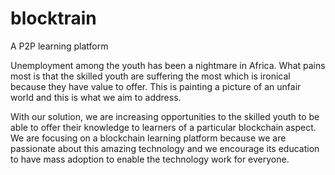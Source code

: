 # blocktrain

A P2P learning platform

Unemployment among the youth has been a nightmare in Africa. What pains most is that the skilled youth are suffering the most which is ironical because they have value to offer. This is painting a picture of an unfair world and this is what we aim to address.

With our solution, we are increasing opportunities to the skilled youth to be able to offer their knowledge to learners of a particular blockchain aspect. We are focusing on a blockchain learning platform because we are passionate about this amazing technology and we encourage its education to have mass adoption to enable the technology work for everyone.
